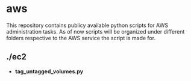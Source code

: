 # aws
This repository contains publicy available python scripts for AWS administration tasks. As of now scripts will be organized under different folders respective to the AWS service the script is made for.

## ./ec2
 - **tag_untagged_volumes.py**
   
